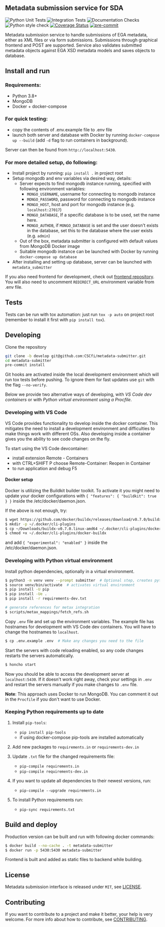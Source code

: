 ## Metadata submission service for SDA

![Python Unit Tests](https://github.com/CSCfi/metadata-submitter/workflows/Python%20Unit%20Tests/badge.svg)
![Integration Tests](https://github.com/CSCfi/metadata-submitter/workflows/Integration%20Tests/badge.svg)
![Documentation Checks](https://github.com/CSCfi/metadata-submitter/workflows/Documentation%20Checks/badge.svg)
![Python style check](https://github.com/CSCfi/metadata-submitter/workflows/Python%20style%20check/badge.svg)
[![Coverage Status](https://coveralls.io/repos/github/CSCfi/metadata-submitter/badge.svg?branch=master)](https://coveralls.io/github/CSCfi/metadata-submitter?branch=master)
[![pre-commit](https://img.shields.io/badge/pre--commit-enabled-brightgreen?logo=pre-commit&logoColor=white)](https://github.com/pre-commit/pre-commit)

Metadata submission service to handle submissions of EGA metadata, either as XML files or via form submissions. Submissions through graphical frontend and POST are supported.
Service also validates submitted metadata objects against EGA XSD metadata models and saves objects to database.

## Install and run

### Requirements:
- Python 3.8+
- MongoDB
- Docker + docker-compose

### For quick testing:
- copy the contents of .env.example file to .env file
- launch both server and database with Docker by running `docker-compose up --build` (add `-d` flag to run containers in background).

Server can then be found from `http://localhost:5430`.

### For more detailed setup, do following:
- Install project by running: `pip install .` in project root
- Setup mongodb and env variables via desired way, details:
  - Server expects to find mongodb instance running, specified with following environment variables:
    - `MONGO_USERNAME`, username for connecting to mongodb instance
    - `MONGO_PASSWORD`, password for connecting to mongodb instance
    - `MONGO_HOST`, host and port for mongodb instance (e.g. `localhost:27017`)
    - `MONGO_DATABASE`, If a specific database is to be used, set the name here.
    - `MONGO_AUTHDB`, if `MONGO_DATABASE` is set and the user doesn't exists in the database, set this to the database where the user exists (e.g. `admin`)
  - Out of the box, metadata submitter is configured with default values from MongoDB Docker image
  - Suitable mongodb instance can be launched with Docker by running `docker-compose up database`
- After installing and setting up database, server can be launched with `metadata_submitter`

If you also need frontend for development, check out [frontend repository](https://github.com/CSCfi/metadata-submitter-frontend/). You will also need to uncomment `REDIRECT_URL` environment variable from .env file.

## Tests

Tests can be run with tox automation: just run `tox -p auto` on project root (remember to install it first with `pip install tox`).

## Developing

Clone the repository
```bash
git clone -b develop git@github.com:CSCfi/metadata-submitter.git
cd metadata-submitter
pre-commit install
```

Git hooks are activated inside the local development environment which will run tox tests before pushing. To ignore them for fast updates use `git` with the flag `--no-verify`.

Below we provide two alternative ways of developing, with _VS Code dev containers_ or with _Python virtual environment using a Procfile_.

### Developing with VS Code

VS Code provides functionality to develop inside the docker container. This mitigates the need to install a development environment and difficulties to make things work with different OSs. Also developing inside a container gives you the ability to see code changes on the fly.

To start using the VS Code devcontainer:
- install extension Remote - Containers
- with CTRL+SHIFT P choose Remote-Container: Reopen in Container
- to run application and debug F5

#### Docker setup

Docker is utilizing the Buildkit builder toolkit. To activate it you might need to update your docker configurations with `{ "features": { "buildkit": true } }` inside the /etc/docker/daemon.json.

If the above is not enough, try:
```bash
$ wget https://github.com/docker/buildx/releases/download/v0.7.0/buildx-v0.7.0.linux-amd64
$ mkdir -p ~/.docker/cli-plugins
$ cp ~/Downloads/buildx-v0.7.0.linux-amd64 ~/.docker/cli-plugins/docker-buildx
$ chmod +x ~/.docker/cli-plugins/docker-buildx
```
and add `{ "experimental": "enabled" }` inside the /etc/docker/daemon.json.

### Developing with Python virtual environment

Install python dependencies, optionally in a virtual environment.

```bash
$ python3 -m venv venv --prompt submitter  # Optional step, creates python virtual environment
$ source venv/bin/activate  # activates virtual environment
$ pip install -U pip
$ pip install -Ue .
$ pip install -r requirements-dev.txt

# generate references for metax integration
$ scripts/metax_mappings/fetch_refs.sh
```

Copy `.env` file and set up the environment variables.
The example file has hostnames for development with VS Code dev containers. You will have to change the hostnames to `localhost`.

```bash
$ cp .env.example .env  # Make any changes you need to the file
```

Start the servers with code reloading enabled, so any code changes restarts the servers automatically.

```bash
$ honcho start
```

Now you should be able to access the development server at `localhost:5430`.
If it doesn't work right away, check your settings in `.env` and restart the servers manually if you make changes to `.env` file.

**Note**: This approach uses Docker to run MongoDB. You can comment it out in the `Procfile` if you don't want to use Docker.

### Keeping Python requirements up to date

1. Install `pip-tools`:
    * `pip install pip-tools`
    * if using docker-compose pip-tools are installed automatically

2. Add new packages to `requirements.in` or `requirements-dev.in`

3. Update `.txt` file for the changed requirements file:
    * `pip-compile requirements.in`
    * `pip-compile requirements-dev.in`

4. If you want to update all dependencies to their newest versions, run:
    * `pip-compile --upgrade requirements.in`

5. To install Python requirements run:
    * `pip-sync requirements.txt`


## Build and deploy

Production version can be built and run with following docker commands:
```bash
$ docker build --no-cache . -t metadata-submitter
$ docker run -p 5430:5430 metadata-submitter
```

Frontend is built and added as static files to backend while building.

## License

Metadata submission interface is released under `MIT`, see [LICENSE](LICENSE).

## Contributing

If you want to contribute to a project and make it better, your help is very welcome. For more info about how to contribute, see [CONTRIBUTING](CONTRIBUTING.md).
